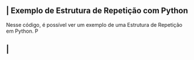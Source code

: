  ## | Exemplo de Estrutura de Repetição com Python 

   Nesse código, é possível ver um exemplo de uma Estrutura de Repetição em Python. P
 
 ## |

